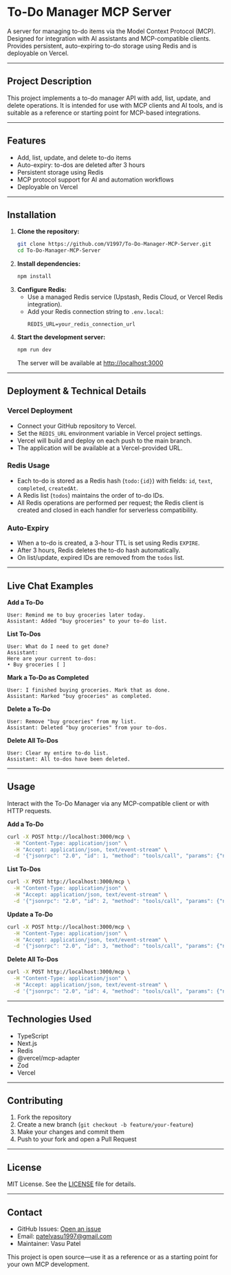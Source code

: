 # To-Do Manager MCP Server

A server for managing to-do items via the Model Context Protocol (MCP). Designed for integration with AI assistants and MCP-compatible clients. Provides persistent, auto-expiring to-do storage using Redis and is deployable on Vercel.

---

## Project Description

This project implements a to-do manager API with add, list, update, and delete operations. It is intended for use with MCP clients and AI tools, and is suitable as a reference or starting point for MCP-based integrations.

---

## Features

- Add, list, update, and delete to-do items
- Auto-expiry: to-dos are deleted after 3 hours
- Persistent storage using Redis
- MCP protocol support for AI and automation workflows
- Deployable on Vercel

---

## Installation

1. **Clone the repository:**
   ```sh
   git clone https://github.com/V1997/To-Do-Manager-MCP-Server.git
   cd To-Do-Manager-MCP-Server
   ```
2. **Install dependencies:**
   ```sh
   npm install
   ```
3. **Configure Redis:**
   - Use a managed Redis service (Upstash, Redis Cloud, or Vercel Redis integration).
   - Add your Redis connection string to `.env.local`:
     ```env
     REDIS_URL=your_redis_connection_url
     ```
4. **Start the development server:**
   ```sh
   npm run dev
   ```
   The server will be available at [http://localhost:3000](http://localhost:3000)

---

## Deployment & Technical Details

### Vercel Deployment

- Connect your GitHub repository to Vercel.
- Set the `REDIS_URL` environment variable in Vercel project settings.
- Vercel will build and deploy on each push to the main branch.
- The application will be available at a Vercel-provided URL.

### Redis Usage

- Each to-do is stored as a Redis hash (`todo:{id}`) with fields: `id`, `text`, `completed`, `createdAt`.
- A Redis list (`todos`) maintains the order of to-do IDs.
- All Redis operations are performed per request; the Redis client is created and closed in each handler for serverless compatibility.

### Auto-Expiry

- When a to-do is created, a 3-hour TTL is set using Redis `EXPIRE`.
- After 3 hours, Redis deletes the to-do hash automatically.
- On list/update, expired IDs are removed from the `todos` list.

---

## Live Chat Examples

**Add a To-Do**
```
User: Remind me to buy groceries later today.
Assistant: Added "buy groceries" to your to-do list.
```

**List To-Dos**
```
User: What do I need to get done?
Assistant:
Here are your current to-dos:
• Buy groceries [ ]
```

**Mark a To-Do as Completed**
```
User: I finished buying groceries. Mark that as done.
Assistant: Marked "buy groceries" as completed.
```

**Delete a To-Do**
```
User: Remove "buy groceries" from my list.
Assistant: Deleted "buy groceries" from your to-dos.
```

**Delete All To-Dos**
```
User: Clear my entire to-do list.
Assistant: All to-dos have been deleted.
```

---

## Usage

Interact with the To-Do Manager via any MCP-compatible client or with HTTP requests.

**Add a To-Do**
```bash
curl -X POST http://localhost:3000/mcp \
  -H "Content-Type: application/json" \
  -H "Accept: application/json, text/event-stream" \
  -d '{"jsonrpc": "2.0", "id": 1, "method": "tools/call", "params": {"name": "To-Do Manager", "arguments": {"action": "add", "text": "Buy groceries"}}}'
```

**List To-Dos**
```bash
curl -X POST http://localhost:3000/mcp \
  -H "Content-Type: application/json" \
  -H "Accept: application/json, text/event-stream" \
  -d '{"jsonrpc": "2.0", "id": 2, "method": "tools/call", "params": {"name": "To-Do Manager", "arguments": {"action": "list"}}}'
```

**Update a To-Do**
```bash
curl -X POST http://localhost:3000/mcp \
  -H "Content-Type: application/json" \
  -H "Accept: application/json, text/event-stream" \
  -d '{"jsonrpc": "2.0", "id": 3, "method": "tools/call", "params": {"name": "To-Do Manager", "arguments": {"action": "update", "todoId": "YOUR_TODO_ID", "completed": true}}}'
```

**Delete All To-Dos**
```bash
curl -X POST http://localhost:3000/mcp \
  -H "Content-Type: application/json" \
  -H "Accept: application/json, text/event-stream" \
  -d '{"jsonrpc": "2.0", "id": 4, "method": "tools/call", "params": {"name": "To-Do Manager", "arguments": {"action": "delete"}}}'
```

---

## Technologies Used

- TypeScript
- Next.js
- Redis
- @vercel/mcp-adapter
- Zod
- Vercel

---

## Contributing

1. Fork the repository
2. Create a new branch (`git checkout -b feature/your-feature`)
3. Make your changes and commit them
4. Push to your fork and open a Pull Request

---

## License

MIT License. See the [LICENSE](LICENSE) file for details.

---

## Contact

- GitHub Issues: [Open an issue](https://github.com/V1997/To-Do-Manager-MCP-Server/issues)
- Email: patelvasu1997@gmail.com
- Maintainer: Vasu Patel

This project is open source—use it as a reference or as a starting point for your own MCP development.
